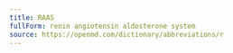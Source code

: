 ```yaml
---
title: RAAS
fullForm: renin angiotensin aldosterone system
source: https://openmd.com/dictionary/abbreviations/r
---
```

